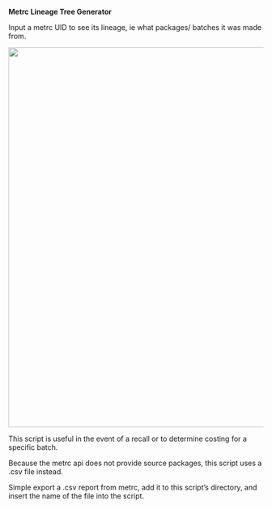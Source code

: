 <p><span style=“font-family: ‘Lucida Sans Unicode’, ‘Lucida Grande’, sans-serif;”><strong><span style=“font-size: 28px;”>Metrc Lineage Tree Generator</span></strong></span></p>
<p><span style=“font-family: ‘Lucida Sans Unicode’, ‘Lucida Grande’, sans-serif;”><span style=“font-size: 14px;”>Input a metrc UID to see its lineage, ie what packages/ batches it was made from.</span></span></p>
</ul>
<p><img style="display: block; margin-left: auto; margin-right: auto;" src="https://drive.google.com/uc?export=view&amp;id=1u69mHZ8DiqlK4ydbQW3f2Ev5yAmvUMaX" alt="" width="750" /></p>
<p><span style=“font-family: ‘Lucida Sans Unicode’, ‘Lucida Grande’, sans-serif;”><span style=“font-size: 14px;”>
<p>This script is useful in the event of a recall or to determine costing for a specific batch.</p>
<p>Because the metrc api does not provide source packages, this script uses a .csv file instead.</p>
<p>Simple export a .csv report from metrc, add it to this script’s directory, and insert the name of the file into the script.</p><br>
